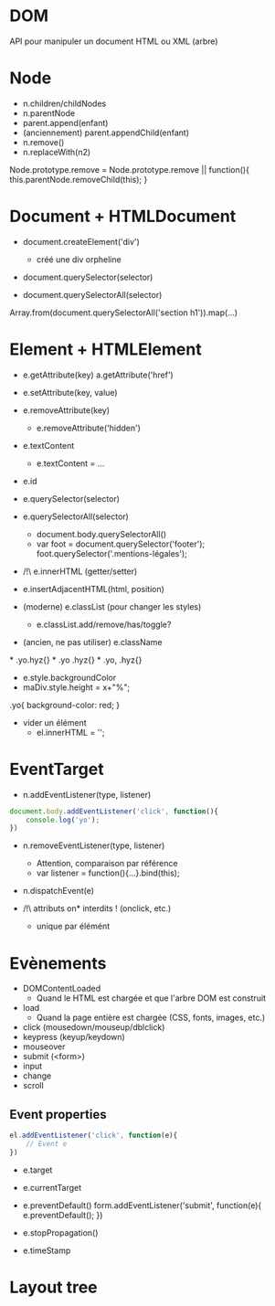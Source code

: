 # DOM

API pour manipuler un document HTML ou XML (arbre)


# Node

* n.children/childNodes
* n.parentNode
* parent.append(enfant)
* (anciennement) parent.appendChild(enfant)
* n.remove()
* n.replaceWith(n2)
    
Node.prototype.remove = Node.prototype.remove || function(){
    this.parentNode.removeChild(this);
}


# Document + HTMLDocument

* document.createElement('div')
    * créé une div orpheline

* document.querySelector(selector)
* document.querySelectorAll(selector)

Array.from(document.querySelectorAll('section h1')).map(...)


# Element + HTMLElement

* e.getAttribute(key)
    a.getAttribute('href')
* e.setAttribute(key, value)
* e.removeAttribute(key)
    * e.removeAttribute('hidden')

* e.textContent
    * e.textContent = ...

* e.id
* e.querySelector(selector)
* e.querySelectorAll(selector)
    * document.body.querySelectorAll()
    * var foot = document.querySelector('footer');
    foot.querySelector('.mentions-légales');
    
* /!\ e.innerHTML (getter/setter)
* e.insertAdjacentHTML(html, position)
* (moderne) e.classList (pour changer les styles)
    * e.classList.add/remove/has/toggle?
* (ancien, ne pas utiliser) e.className
<div class="yo hyz"></div>
    * .yo.hyz{}
    * .yo .hyz{}
    * .yo, .hyz{}

* e.style.backgroundColor
* maDiv.style.height = x+"%";

.yo{
    background-color: red;
}

* vider un élément
    * el.innerHTML = '';

# EventTarget

* n.addEventListener(type, listener)
```js
document.body.addEventListener('click', function(){
    console.log('yo');
})
```

* n.removeEventListener(type, listener)
    * Attention, comparaison par référence
    * var listener = function(){...}.bind(this);
    
* n.dispatchEvent(e)

* /!\ attributs on* interdits ! (onclick, etc.)
    * unique par élémént

# Evènements

* DOMContentLoaded
    * Quand le HTML est chargée et que l'arbre DOM est construit 
* load
    * Quand la page entière est chargée (CSS, fonts, images, etc.)
* click (mousedown/mouseup/dblclick)
* keypress (keyup/keydown)
* mouseover
* submit (&lt;form>)
* input
* change
* scroll

## Event properties

````js
el.addEventListener('click', function(e){
    // Event e
})
````

* e.target
* e.currentTarget
* e.preventDefault()
form.addEventListener('submit', function(e){
    e.preventDefault();
})

* e.stopPropagation()
* e.timeStamp


# Layout tree
